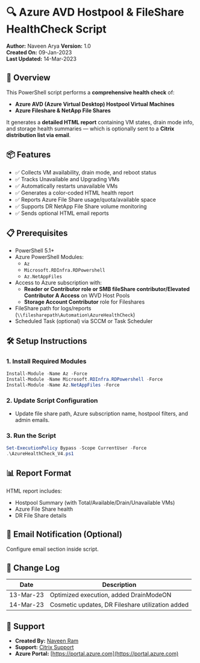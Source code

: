 
# 🔍 Azure AVD Hostpool & FileShare HealthCheck Script

**Author:** Naveen Arya 
**Version:** 1.0  
**Created On:** 09-Jan-2023  
**Last Updated:** 14-Mar-2023  

## 📘 Overview

This PowerShell script performs a **comprehensive health check** of:
- **Azure AVD (Azure Virtual Desktop) Hostpool Virtual Machines**
- **Azure Fileshare & NetApp File Shares**

It generates a **detailed HTML report** containing VM states, drain mode info, and storage health summaries — which is optionally sent to a **Citrix distribution list via email**.

## 📦 Features

- ✅ Collects VM availability, drain mode, and reboot status  
- ✅ Tracks Unavailable and Upgrading VMs  
- ✅ Automatically restarts unavailable VMs  
- ✅ Generates a color-coded HTML health report  
- ✅ Reports Azure File Share usage/quota/available space  
- ✅ Supports DR NetApp File Share volume monitoring  
- ✅ Sends optional HTML email reports  

## 📋 Prerequisites

- PowerShell 5.1+
- Azure PowerShell Modules:
  - `Az`
  - `Microsoft.RDInfra.RDPowershell`
  - `Az.NetAppFiles`
- Access to Azure subscription with:
  - **Reader or Contributor role or SMB fileShare contributor/Elevated Contributor A Access** on WVD Host Pools
  - **Storage Account Contributor** role for Fileshares
- FileShare path for logs/reports (`\\filesharepath\Automation\AzureHealthCheck`)
- Scheduled Task (optional) via SCCM or Task Scheduler

## 🛠 Setup Instructions

### 1. **Install Required Modules**
```powershell
Install-Module -Name Az -Force
Install-Module -Name Microsoft.RDInfra.RDPowershell -Force
Install-Module -Name Az.NetAppFiles -Force
```

### 2. **Update Script Configuration**
- Update file share path, Azure subscription name, hostpool filters, and admin emails.

### 3. **Run the Script**
```powershell
Set-ExecutionPolicy Bypass -Scope CurrentUser -Force
.\AzureHealthCheck_V4.ps1
```

## 📊 Report Format

HTML report includes:
- Hostpool Summary (with Total/Available/Drain/Unavailable VMs)
- Azure File Share health
- DR File Share details

## 📧 Email Notification (Optional)
Configure email section inside script.

## 🔁 Change Log

| Date       | Description                                               |
|------------|-----------------------------------------------------------|
| 13-Mar-23  | Optimized execution, added DrainModeON                   |
| 14-Mar-23  | Cosmetic updates, DR Fileshare utilization added          |

## 📧 Support

- **Created By:** [Naveen Ram](mailto:Naveenarya198@outlook.com)  
- **Support:** [Citrix Support](mailto:Naveenarya198@outlook.com)  
- **Azure Portal:** [https://portal.azure.com](https://portal.azure.com)
